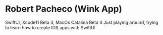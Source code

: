 # Robert Pacheco (Wink App)

SwiftUI, Xcode11 Beta 4, MacOs Catalina Beta 4
Just playing around, trying to learn how to create IOS apps with SwiftUI 
